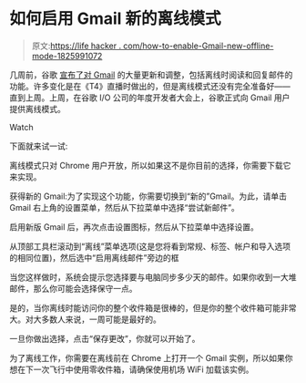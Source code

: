 # 如何启用 Gmail 新的离线模式

> 原文:[https://life hacker . com/how-to-enable-Gmail-new-offline-mode-1825991072](https://lifehacker.com/how-to-enable-gmails-new-offline-mode-1825991072)

几周前，谷歌 [宣布了对 Gmail](https://lifehacker.com/here-are-the-major-new-features-google-added-to-gmail-t-1825522973) 的大量更新和调整，包括离线时阅读和回复邮件的功能。许多变化是在《T4》直播时做出的，但是离线模式还没有完全准备好——直到上周。上周，在谷歌 I/O 公司的年度开发者大会上，谷歌正式向 Gmail 用户提供离线模式。

Watch

下面就来试一试:

离线模式只对 Chrome 用户开放，所以如果这不是你目前的选择，你需要下载它来实现。

获得新的 Gmail:为了实现这个功能，你需要切换到“新的”Gmail。为此，请单击 Gmail 右上角的设置菜单，然后从下拉菜单中选择“尝试新邮件”。

启用新版 Gmail 后，再次点击设置图标，然后从下拉菜单中选择设置。

从顶部工具栏滚动到“离线”菜单选项(这是您将看到常规、标签、帐户和导入选项的相同位置)，然后选中“启用离线邮件”旁边的框

当您这样做时，系统会提示您选择要与电脑同步多少天的邮件。如果你收到一大堆邮件，那么你可能会选择保守一点。

是的，当你离线时能访问你的整个收件箱是很棒的，但是你的整个收件箱可能非常大。对大多数人来说，一周可能是最好的。

一旦你做出选择，点击“保存更改”，你就可以开始了。

为了离线工作，你需要在离线前在 Chrome 上打开一个 Gmail 实例，所以如果你想在下一次飞行中使用零收件箱，请确保使用机场 WiFi 加载该实例。